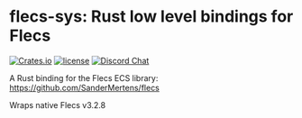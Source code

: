 # flecs-sys: Rust low level bindings for Flecs

[![Crates.io](https://img.shields.io/crates/v/flecs.svg)](https://crates.io/crates/flecs-sys)
[![license](https://img.shields.io/badge/license-MIT-blue.svg)](https://github.com/jazzay/flecs-rs/blob/HEAD/LICENSE)
[![Discord Chat](https://img.shields.io/discord/633826290415435777.svg?style=for-the-badge&color=%235a64f6)](https://discord.gg/BEzP5Rgrrp)

A Rust binding for the Flecs ECS library:
<https://github.com/SanderMertens/flecs>

Wraps native Flecs v3.2.8
